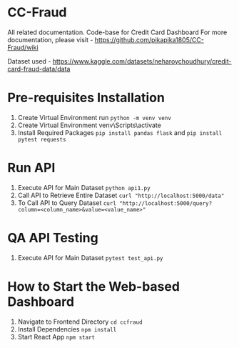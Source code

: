 # CC-Fraud
All related documentation. Code-base for Credit Card Dashboard
For more documentation, please visit - https://github.com/pikapika1805/CC-Fraud/wiki

Dataset used - https://www.kaggle.com/datasets/neharoychoudhury/credit-card-fraud-data/data

# Pre-requisites Installation
1. Create Virtual Environment
 run `python -m venv venv`
2. Create Virtual Environment
 venv\Scripts\activate
3. Install Required Packages
  `pip install pandas flask` and `pip install pytest requests`

# Run API 
1. Execute API for Main Dataset
`python api1.py`
2. Call API to Retrieve Entire Dataset
`curl "http://localhost:5000/data"`
3. To Call API to Query Dataset
 `curl "http://localhost:5000/query?column=<column_name>&value=<value_name>"`

# QA API Testing
1. Execute API for Main Dataset
`pytest test_api.py`

 # How to Start the Web-based Dashboard
1. Navigate to Frontend Directory
 `cd ccfraud`
2. Install Dependencies
 `npm install`
3. Start React App
 `npm start`

